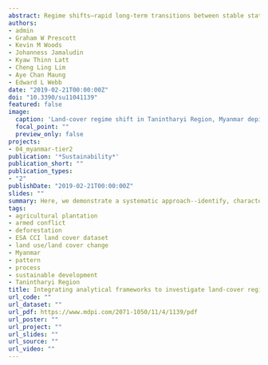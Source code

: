 ```yaml
---
abstract: Regime shifts—rapid long-term transitions between stable states—are well documented in ecology but remain controversial and understudied in land use and land cover change (LUCC). In particular, uncertainty surrounds the prevalence and causes of regime shifts at the landscape level. We studied LUCC dynamics in the Tanintharyi Region (Myanmar), which contains one of the last remaining significant contiguous forest areas in Southeast Asia but was heavily deforested between 1992–2015. By combining remote sensing methods and a literature review of historical processes leading to LUCC, we identified a regime shift from a forest-oriented state to an agricultural-oriented state between 1997–2004. The regime shift was triggered by a confluence of complex political and economic conditions within Myanmar, notably the ceasefires between various ethnic groups and the military government, coupled with its enhanced business relations with Thailand and China. Government policies and foreign direct investment enabling the establishment of large-scale agro-industrial concessions reinforced the new agriculture-oriented regime and prevented reversion to the original forest-dominated regime. Our approach of integrating complementary analytical frameworks to identify and understand land-cover regime shifts can help policymakers to preempt future regime shifts in Tanintharyi, and can be applied to the study of land change in other regions.
authors:
- admin
- Graham W Prescott
- Kevin M Woods
- Johanness Jamaludin
- Kyaw Thinn Latt
- Cheng Ling Lim
- Aye Chan Maung
- Edward L Webb
date: "2019-02-21T00:00:00Z"
doi: "10.3390/su11041139"
featured: false
image:
  caption: 'Land-cover regime shift in Tanintharyi Region, Myanmar depicted as a ball-and-valley diagram (adopted from [Müller et al. 2014](https://dx.doi.org/10.1016/j.gloenvcha.2014.06.003)). Balls represent the state of land systems. Upward-pointing arrow indicates enabling preconditions; red arrow indicates the trigger events that punctuate the stable equilibrium of the former forest-dominated regime resulting in a shift to a new agriculture-oriented regime. Downward-pointing arrow indicates self-reinforcing processes.'
  focal_point: ""
  preview_only: false
projects:
- 04_myanmar-tier2
publication: '*Sustainability*'
publication_short: ""
publication_types:
- "2"
publishDate: "2019-02-21T00:00:00Z"
slides: ""
summary: Here, we demonstrate a systematic approach--identify, characterise, explain--for investigating a land-cover regime shift by integrating two complementary analytical frameworks.
tags:
- agricultural plantation
- armed conflict
- deforestation
- ESA CCI land cover dataset
- land use/land cover change
- Myanmar
- pattern
- process
- sustainable development
- Tanintharyi Region
title: Integrating analytical frameworks to investigate land-cover regime shifts in dynamic landscapes
url_code: ""
url_dataset: ""
url_pdf: https://www.mdpi.com/2071-1050/11/4/1139/pdf
url_poster: ""
url_project: ""
url_slides: ""
url_source: ""
url_video: ""
---
```

<div data-badge-details="right" data-badge-type="medium-donut" data-doi="10.3390/su11041139" data-hide-no-mentions="true" class="altmetric-embed"></div>

<span class="__dimensions_badge_embed__" data-doi="10.3390/su11041139" data-legend="always"></span><script async src="https://badge.dimensions.ai/badge.js" charset="utf-8"></script>
